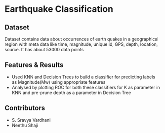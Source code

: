 # Earthquake Classification

## Dataset

Dataset contains data about occurrences of earth quakes in a geographical region with meta data like time, magnitude, unique id, GPS, depth, location, source. It has about 53000 data points
 

## Features & Results

- Used KNN and Decision Trees to build a classifier for predicting labels as Magnitude(Mw) using appropriate features
- Analysed by plotting ROC for both these classifiers for K as parameter in KNN and pre-prune depth as a parameter in Decision Tree

## Contributors
- S. Sravya Vardhani
- Neethu Shaji
 

